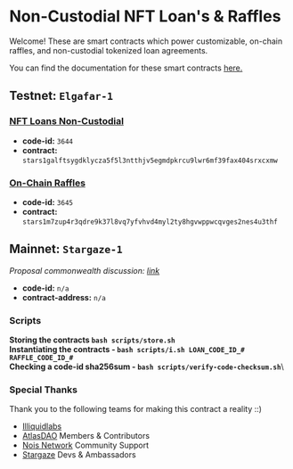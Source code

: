 # Non-Custodial NFT Loan's & Raffles
Welcome! These are smart contracts which power customizable, on-chain raffles, and non-custodial tokenized loan agreements. 

You can find the documentation for these smart contracts [here.](https://docs.atlasdao.zone/introduction/welcome)


<!-- |   Type                            |     Raffles   |   Loans   |
| --------------------------------- | --------| --------------|
|   *code-id*                       | `3630`  |`3631`|
| *contract-addr*                  | ``        |``| -->


## Testnet: `Elgafar-1`
### [NFT Loans Non-Custodial](./contracts/nft-loan/README.md)
- **code-id:** `3644`
- **contract:** `stars1galftsygdklycza5f5l3ntthjv5egmdpkrcu9lwr6mf39fax404srxcxmw`

### [On-Chain Raffles](./contracts//raffles/README.md)
- **code-id:** `3645`
- **contract:** `stars1m7zup4r3qdre9k37l8vq7yfvhvd4myl2ty8hgvwppwcqvges2nes4u3thf`


## Mainnet: `Stargaze-1`
*Proposal commonwealth discussion: [link](https://commonwealth.im/stargaze/discussion/15181-whitelist-the-atlas-dao-app)*
- **code-id:** `n/a`
- **contract-address:** `n/a`


### Scripts 
**Storing the contracts `bash scripts/store.sh`**\
**Instantiating the contracts - `bash scripts/i.sh LOAN_CODE_ID_# RAFFLE_CODE_ID_#`**\
**Checking a code-id sha256sum - `bash scripts/verify-code-checksum.sh`**\
<!-- **Checking a contract address code sha256sum  - `bash scripts/verify-contract-checksum.sh`** -->

### Special Thanks
Thank you to the following teams for making this contract a reality ::)
* [Illiquidlabs](https://github.com/illiquidly)
* [AtlasDAO](https://atlasdao.zone) Members & Contributors
* [Nois Network](https://nois.network) Community Support
* [Stargaze](https://stargaze.zone) Devs & Ambassadors